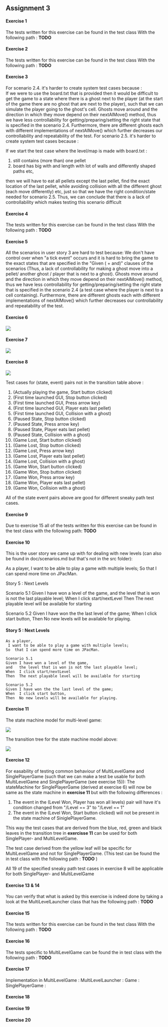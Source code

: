 ## Assignment 3

#### Exercise 1
The tests written for this exercise can be found in the test class With the following path : **TODO**
 
#### Exercise 2
The tests written for this exercise can be found in the test class With the following path : **TODO**

#### Exercise 3  

For scenario 2.4. it's harder to create system test cases because :    
   If we were to use the board.txt that is provided then it would be difficult to 
   get the game to a state where there is a ghost next to the player (at the start of the game
   there are no ghost that are next to the player), such that we 
   can simulate the player going to the ghost's cell.
   Ghosts move around and the direction in which they
   move depend on their nextAIMove() method, thus we have less 
   controllability for getting/preparing/setting the right state
   that is specified in the scenario 2.4.
   Furthermore, there are different ghosts
   each with different implementations of nextAIMove() which further decreases 
   our controllability and repeatability of the test. 
For scenario 2.5. it's harder to create system test cases because :

If we start the test case where the level/map is made with board.txt : 
1. still contains (more than) one pellet
2. board has big with and length with lot of walls and differently shaped paths
etc,

 then we will have to eat all pellets except the last pellet,
 find the exact location of the last pellet, while avoiding 
 collision with all the different ghost (each move differently) etc, 
 just so that we have the right condition/state needed for scenario 2.5.
 Thus, we can conclude that there is a lack of controllability which makes testing
 this scenario difficult
 
#### Exercise 4

The tests written for this exercise can be found in the test class With the following path : **TODO**

#### Exercise 5

All the scenarios in user story 3 are hard to test because:
We don't have control over when "a tick event" occurs and 
it is hard to bring the game to the exact states that are specified in 
the "Given ( + and)" clauses of the scenarios  (Thus, a lack of controllability for making a ghost move 
into a  pellet/ another ghost / player that is next to a ghost).
Ghosts move around and the direction in which they
move depend on their nextAIMove() method, thus we have less 
controllability for getting/preparing/setting the right state
that is specified in the scenario 2.4 (a test case where the player is
next to a cell containing). Furthermore, there are different ghosts
each with different implementations of nextAIMove() which further decreases our
 controllability and repeatability of the test.  

#### Exercise 6

<img src = "https://cdn.discordapp.com/attachments/546026199197941775/589122154134503455/unknown.png">

#### Exercise 7

<img src = "https://cdn.discordapp.com/attachments/546026199197941775/589390412964298752/unknown.png">

#### Exercise 8

<img src = "https://cdn.discordapp.com/attachments/546026199197941775/589124840091549713/unknown.png">

Test cases for (state, event) pairs not in the transition table above :
1. (Actually playing the game, Start button clicked)
2. (First time launched GUI, Stop button clicked)
3. (First time launched GUI, Press arrow key)
4. (First time launched GUI, Player eats last pellet)
5. (First time launched GUI, Collision with a ghost)
6. (Paused State, Stop button clicked)
7. (Paused State, Press arrow key)
8. (Paused State, Player eats last pellet)
9. (Paused State, Collision with a ghost)
10. (Game Lost, Start button clicked)
11. (Game Lost, Stop button clicked)
12. (Game Lost, Press arrow key)
13. (Game Lost, Player eats last pellet)
14. (Game Lost, Collision with a ghost)
15. (Game Won, Start button clicked)
16. (Game Won, Stop button clicked)
17. (Game Won, Press arrow key)
18. (Game Won, Player eats last pellet)
19. (Game Won, Collision with a ghost)

All of the state event pairs above are good for different sneaky path test cases.

#### Exercise 9
Due to exercise 15 all of the tests written for this exercise can be found in the test class with the following path:
**TODO**

#### Exercise 10

This is the user story we came up with for dealing with new levels 
(can also be found in doc/scenarios.md but that's not in the src folder):


As a player,
 I want to be able to play a game with multiple levels;
So  that I can spend more time on JPacMan.

Story 5 : Next Levels

Scenario 5.1
Given I have won a level of the game,
and   the level that is won is not the last playable level;
When  I click start/nextLevel
Then  The next playable level will be available for starting

Scenario 5.2
Given I have won the the last level of the game;
When  I click start button,
Then  No new levels will be available for playing.

#### Story 5 : Next Levels

```
As a player,
 I want to be able to play a game with multiple levels;
So  that I can spend more time on JPacMan.

Scenario 5.1
Given I have won a level of the game,
and   the level that is won is not the last playable level;
When  I click start/nextLevel
Then  The next playable level will be available for starting

Scenario 5.2
Given I have won the the last level of the game;
When  I click start button,
Then  No new levels will be available for playing.
```

#### Exercise 11

The state machine model for multi-level game:

<img src = "https://cdn.discordapp.com/attachments/546026199197941775/589122447085797420/unknown.png">

The transition tree for the state machine model above:

<img src = "https://cdn.discordapp.com/attachments/546026199197941775/589391515982233610/unknown.png">

#### Exercise 12

For easability of testing common behaviour of MultiLevelGame and SinglePlayerGame 
(such that we can make a test be usable for both MultiLevelGame and SinglePlayerGame (see exercise 15)):
The stateMachine for SinglePlayerGame (derived at exercise 6) will now be same as the state machine in  **exercise 11** but  with the following differences :
1. The event in the (Level Won, Player has won all levels) pair will have it's condition changed from
   "/Level == 3" to "/Level == 1"
2. The event in the (Level Won, Start button clicked) will not  be present in the state machine of SiniglePlayerGame.

This way the test cases that are derived from the blue, red, green and black leaves in  the transition tree
in  **exercisse 11** can be used for both SinglePlayer- and MultiLevelGame.

The test case derived from the yellow leaf will be specific for MultiLevelGame and not for SinglePlayerGame.
(This test can be found the in test class with the following path : **TODO** ) 

All 19 of the specified sneaky path test cases in exercise 8 will be applicable for both SinglePlayer- and MultiLevelGame

#### Exercise 13 & 14
You can verify that what is asked by this exercise is indeed done by taking a look at the 
MultiLevelLauncher class that has the following path :  **TODO**

#### Exercise 15
The tests written for this exercise can be found in the test class With the following path : **TODO**

#### Exercise 16
The tests specific to MultiLevelGame can be found the in test class with the following path : **TODO** 

#### Exercise 17
Implementation in
MultiLevelGame :
MultiLevelLauncher :
Game :
SinglePlayerGame :

#### Exercise 18


#### Exercise 19


#### Exercise 20

